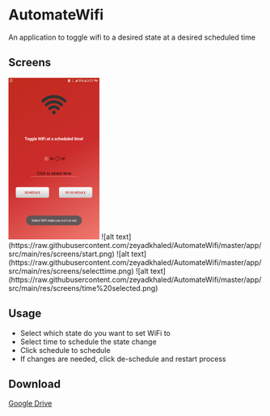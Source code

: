 # AutomateWifi
An application to toggle wifi to a desired state at a desired scheduled time

## Screens
<img src="https://raw.githubusercontent.com/zeyadkhaled/AutomateWifi/master/app/src/main/res/screens/start.png" alt="alt text" width="180" height="320">
![alt text](https://raw.githubusercontent.com/zeyadkhaled/AutomateWifi/master/app/src/main/res/screens/start.png)
![alt text](https://raw.githubusercontent.com/zeyadkhaled/AutomateWifi/master/app/src/main/res/screens/selecttime.png)
![alt text](https://raw.githubusercontent.com/zeyadkhaled/AutomateWifi/master/app/src/main/res/screens/time%20selected.png)

## Usage
- Select which state do you want to set WiFi to
- Select time to schedule the state change
- Click schedule to schedule
- If changes are needed, click de-schedule and restart process

## Download
[Google Drive](https://drive.google.com/file/d/1LmNl7TiyavVbySFEP-KmZgsXjJKw1Fje/view?usp=sharing)

